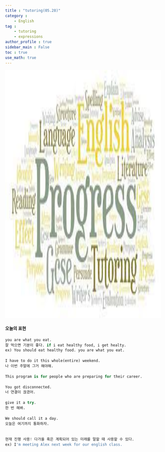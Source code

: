 ```yaml
---
title : "tutoring(05.28)"
category :
    - English
tag : 
    - tutoring
    - expressions
author_profile : true
sidebar_main : False  
toc : true 
use_math: true
---
```


<img src='/assets/tutoring.jpg' width = 1000 height = 800>

#### 오늘의 표현

```py
you are what you eat.
잘 먹으면 기분이 좋다. if i eat healthy food, i get healty. 
ex) You should eat healthy food. you are what you eat. 

I have to do it this whole(entire) weekend. 
나 이번 주말에 그거 해야해.

This program is for people who are preparing for their career.

You got disconnected.
너 연결이 끊겼어.

give it a try.
한 번 해봐. 

We should call it a day. 
오늘은 여기까지 통화하자.


현재 진행 사용! 다가올 혹은 계획되어 있는 미래를 말할 때 사용할 수 있다.
ex) I'm meeting Alex next week for our english class.

```

